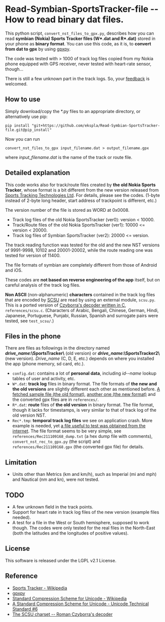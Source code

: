 # Read-Symbian-SportsTracker-file -- How to read binary dat files.
 This python script, `convert_nst_files_to_gpx.py`, describes how you can read **symbian (Nokia) Sports Tracker files (W\*.dat and R\*.dat)** 
 stored in your phone as **binary format**.  You can use this code, as it is, to **convert from dat to gpx** by using 
[gpxpy](https://pypi.org/project/gpxpy/).

 The code was tested with > 1000 of track log files copied from my Nokia phone equipped with GPS receiver, never tested with heart-rate 
 sensor, though...

 There is still a few unknown part in the track logs.  So, your [feedback](https://github.com/ekspla/Read-Symbian-SportsTracker-file/issues) is welcomed.

## How to use
Simply download/copy the \*.py files to an appropriate directory, or alternatively use pip:

```Shell
pip install "git+https://github.com/ekspla/Read-Symbian-SportsTracker-file.git@pip_install"
```

Now you can run 
```Shell
convert_nst_files_to_gpx input_filename.dat > output_filename.gpx
```
where *input_filename.dat* is the name of the track or route file.

## Detailed explanation
This code works also for track/route files created by **the old Nokia Sports Tracker**, whose format is a bit different from the new 
version released from [Sports Tracking Technologies Ltd](http://www.sports-tracker.com/).  For details, please see the codes.  (1-byte instead 
of 2-byte long header, start address of trackpoint is different, etc.)

The version number of the file is stored as WORD at 0x0008.
- Track log files of the old Nokia SportsTracker (ver0):                version < 10000.
- Track/Route files of the old Nokia SportsTracker (ver1):     10000 <= version < 20000.
- Track log files of Symbian SportsTracker (ver2):             20000 <= version.

The track reading function was tested for the old and the new NST versions of 9991-9998, 10102 and 20001-20002, while 
the route reading one was tested for version of 11400.

 The file formats of symbian are completely different from those of Android and iOS.

 These codes are **not based on reverse engineering of the app** itself, but on careful analysis of the track log files.
 
 **Non ASCII** (non-alphanumeric) **characters** contained in the track log files that are encoded by [SCSU](https://www.unicode.org/reports/tr6/tr6-4.html) 
 are read by using an external module, `scsu.py`.  This is a ported version of [Czyborra's decoder written in C](http://czyborra.com/scsu/), 
 `references/scsu.c`.  (Characters of Arabic, Bengali, Chinese, German, Hindi, Japanese, Portuguese, Punjabi, Russian, Spanish and surrogate pairs 
 were tested, see `test_scsu/`.)

## Files in the phone
There are files as followings in the directory named **_drive_name_:\SportsTracker\\** (old version) or **_drive_name_:\SportsTracker2\\** 
(new version).  _Drive_name_ (C, D, E, etc.) depends on where you installed the app (phone memory, sd card, etc.).

- `config.dat`: contains a lot of **personal data**, including _id--name_ lookup tables of user and activity, etc. 
- `W*.dat`: **track log** files in binary format.  The file formats of **the new and the old versions** are slightly different each other as
mentioned before.  [A fetched sample file (the old format)](https://www.elektroda.pl/rtvforum/topic1416097.html), 
[another one (the new format)](https://sourceforge.net/p/gpsbabel/mailman/message/26219411/) and the converted gpx files are in `references/`.
- `R*.dat`: **route** files of **the old version** in binary format.  The file format, though it lacks for timestamps, is very similar to that of 
track log of the old version NST.
- `Rec*.tmp`: **temporal track log files** we see on application crash.  More example is needed, yet [a file useful to test was obtained from 
the internet](https://forum.allnokia.ru/viewtopic.php?t=65299&start=210).  The file format seems to be very simple, see 
`references/Rec211109168_dump.txt` (a hex dump file with comments), `convert_nst_rec_to_gpx.py` (the script)  and 
`references/Rec211109168.gpx` (the converted gpx file) for details. 

## Limitation
- Units other than Metrics (km and km/h), such as Imperial (mi and mph) and Nautical (nm and kn), were not tested.

## TODO
- A few unknown field in the track points.
- Support for heart rate in track log files of the new version (example files needed).
- A test for a file in the West or South hemisphere, supposed to work though.  The codes were only tested for the real files in the North-East 
(both the latitudes and the longitudes of positive values).

## License
This software is released under the LGPL v2.1 License.

## Reference
- [Sports Tracker - Wikipedia](https://en.wikipedia.org/wiki/Sports_Tracker)
- [gpxpy](https://github.com/tkrajina/gpxpy)
- [Standard Compression Scheme for Unicode - Wikipedia](https://en.wikipedia.org/wiki/Standard_Compression_Scheme_for_Unicode)
- [A Standard Compression Scheme for Unicode - Unicode Technical Standard #6](https://www.unicode.org/reports/tr6/tr6-4.html)
- [The SCSU charset -- Roman Czyborra's decoder](http://czyborra.com/scsu/)

